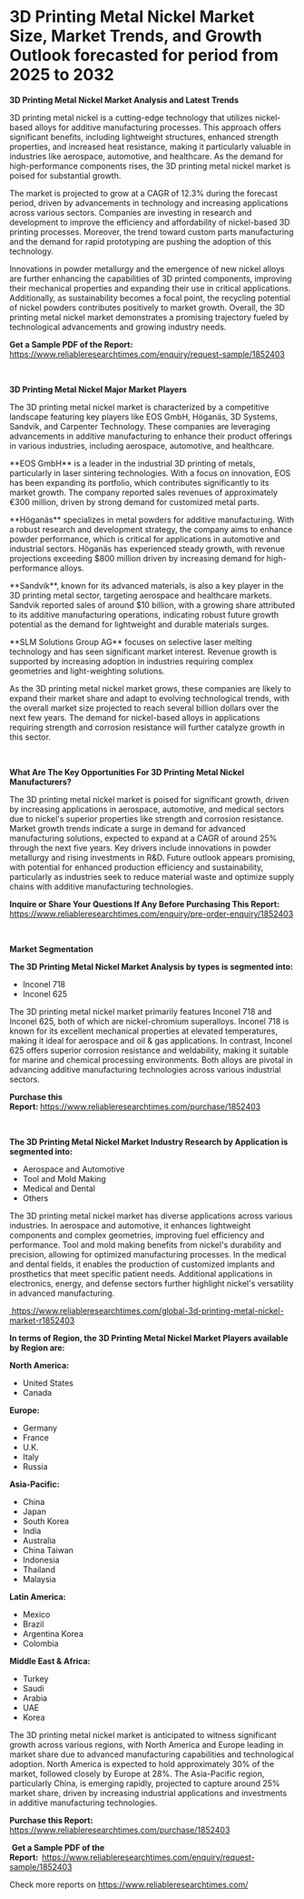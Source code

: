 <p><h1>3D Printing Metal Nickel Market Size, Market Trends, and Growth Outlook forecasted for period from 2025 to 2032</h1></p><p><strong>3D Printing Metal Nickel Market Analysis and Latest Trends</strong></p>
<p><p>3D printing metal nickel is a cutting-edge technology that utilizes nickel-based alloys for additive manufacturing processes. This approach offers significant benefits, including lightweight structures, enhanced strength properties, and increased heat resistance, making it particularly valuable in industries like aerospace, automotive, and healthcare. As the demand for high-performance components rises, the 3D printing metal nickel market is poised for substantial growth.</p><p>The market is projected to grow at a CAGR of 12.3% during the forecast period, driven by advancements in technology and increasing applications across various sectors. Companies are investing in research and development to improve the efficiency and affordability of nickel-based 3D printing processes. Moreover, the trend toward custom parts manufacturing and the demand for rapid prototyping are pushing the adoption of this technology. </p><p>Innovations in powder metallurgy and the emergence of new nickel alloys are further enhancing the capabilities of 3D printed components, improving their mechanical properties and expanding their use in critical applications. Additionally, as sustainability becomes a focal point, the recycling potential of nickel powders contributes positively to market growth. Overall, the 3D printing metal nickel market demonstrates a promising trajectory fueled by technological advancements and growing industry needs.</p></p>
<p><strong>Get a Sample PDF of the Report:&nbsp;</strong> <a href="https://www.reliableresearchtimes.com/enquiry/request-sample/1852403?utm_campaign=1558&utm_medium=2&utm_source=Github&utm_content=ia&utm_term=03022025&utm_id=3d-printing-metal-nickel">https://www.reliableresearchtimes.com/enquiry/request-sample/1852403</a></p>
<p>&nbsp;</p>
<p><strong>3D Printing Metal Nickel Major Market Players</strong></p>
<p><p>The 3D printing metal nickel market is characterized by a competitive landscape featuring key players like EOS GmbH, Höganäs, 3D Systems, Sandvik, and Carpenter Technology. These companies are leveraging advancements in additive manufacturing to enhance their product offerings in various industries, including aerospace, automotive, and healthcare.</p><p>**EOS GmbH** is a leader in the industrial 3D printing of metals, particularly in laser sintering technologies. With a focus on innovation, EOS has been expanding its portfolio, which contributes significantly to its market growth. The company reported sales revenues of approximately €300 million, driven by strong demand for customized metal parts.</p><p>**Höganäs** specializes in metal powders for additive manufacturing. With a robust research and development strategy, the company aims to enhance powder performance, which is critical for applications in automotive and industrial sectors. Höganäs has experienced steady growth, with revenue projections exceeding $800 million driven by increasing demand for high-performance alloys.</p><p>**Sandvik**, known for its advanced materials, is also a key player in the 3D printing metal sector, targeting aerospace and healthcare markets. Sandvik reported sales of around $10 billion, with a growing share attributed to its additive manufacturing operations, indicating robust future growth potential as the demand for lightweight and durable materials surges.</p><p>**SLM Solutions Group AG** focuses on selective laser melting technology and has seen significant market interest. Revenue growth is supported by increasing adoption in industries requiring complex geometries and light-weighting solutions.</p><p>As the 3D printing metal nickel market grows, these companies are likely to expand their market share and adapt to evolving technological trends, with the overall market size projected to reach several billion dollars over the next few years. The demand for nickel-based alloys in applications requiring strength and corrosion resistance will further catalyze growth in this sector.</p></p>
<p>&nbsp;</p>
<p><strong>What Are The Key Opportunities For 3D Printing Metal Nickel Manufacturers?</strong></p>
<p><p>The 3D printing metal nickel market is poised for significant growth, driven by increasing applications in aerospace, automotive, and medical sectors due to nickel's superior properties like strength and corrosion resistance. Market growth trends indicate a surge in demand for advanced manufacturing solutions, expected to expand at a CAGR of around 25% through the next five years. Key drivers include innovations in powder metallurgy and rising investments in R&D. Future outlook appears promising, with potential for enhanced production efficiency and sustainability, particularly as industries seek to reduce material waste and optimize supply chains with additive manufacturing technologies.</p></p>
<p><strong>Inquire or Share Your Questions If Any Before Purchasing This Report:</strong> <a href="https://www.reliableresearchtimes.com/enquiry/pre-order-enquiry/1852403?utm_campaign=1558&utm_medium=2&utm_source=Github&utm_content=ia&utm_term=03022025&utm_id=3d-printing-metal-nickel">https://www.reliableresearchtimes.com/enquiry/pre-order-enquiry/1852403</a></p>
<p>&nbsp;</p>
<p><strong>Market Segmentation</strong></p>
<p><strong>The 3D Printing Metal Nickel Market Analysis by types is segmented into:</strong></p>
<p><ul><li>Inconel 718</li><li>Inconel 625</li></ul></p>
<p><p>The 3D printing metal nickel market primarily features Inconel 718 and Inconel 625, both of which are nickel-chromium superalloys. Inconel 718 is known for its excellent mechanical properties at elevated temperatures, making it ideal for aerospace and oil & gas applications. In contrast, Inconel 625 offers superior corrosion resistance and weldability, making it suitable for marine and chemical processing environments. Both alloys are pivotal in advancing additive manufacturing technologies across various industrial sectors.</p></p>
<p><strong>Purchase this Report:&nbsp;</strong><a href="https://www.reliableresearchtimes.com/purchase/1852403?utm_campaign=1558&utm_medium=2&utm_source=Github&utm_content=ia&utm_term=03022025&utm_id=3d-printing-metal-nickel">https://www.reliableresearchtimes.com/purchase/1852403</a></p>
<p>&nbsp;</p>
<p><strong>The 3D Printing Metal Nickel Market Industry Research by Application is segmented into:</strong></p>
<p><ul><li>Aerospace and Automotive</li><li>Tool and Mold Making</li><li>Medical and Dental</li><li>Others</li></ul></p>
<p><p>The 3D printing metal nickel market has diverse applications across various industries. In aerospace and automotive, it enhances lightweight components and complex geometries, improving fuel efficiency and performance. Tool and mold making benefits from nickel's durability and precision, allowing for optimized manufacturing processes. In the medical and dental fields, it enables the production of customized implants and prosthetics that meet specific patient needs. Additional applications in electronics, energy, and defense sectors further highlight nickel's versatility in advanced manufacturing.</p></p>
<p><a href="https://www.reliableresearchtimes.com/global-3d-printing-metal-nickel-market-r1852403?utm_campaign=1558&utm_medium=2&utm_source=Github&utm_content=ia&utm_term=03022025&utm_id=3d-printing-metal-nickel">&nbsp;https://www.reliableresearchtimes.com/global-3d-printing-metal-nickel-market-r1852403</a></p>
<p><strong>In terms of Region, the 3D Printing Metal Nickel Market Players available by Region are:</strong></p>
<p>
    <p> <strong> North America: </strong>
        <ul>
            <li>United States</li>
            <li>Canada</li>
        </ul>
        </p> 
    <p> <strong> Europe: </strong>
        <ul>
            <li>Germany</li>
            <li>France</li>
            <li>U.K.</li>
            <li>Italy</li>
            <li>Russia</li>
        </ul>
        </p> 
    <p> <strong> Asia-Pacific: </strong>
        <ul>
            <li>China</li>
            <li>Japan</li>
            <li>South Korea</li>
            <li>India</li>
            <li>Australia</li>
            <li>China Taiwan</li>
            <li>Indonesia</li>
            <li>Thailand</li>
            <li>Malaysia</li>
        </ul>
        </p> 
    <p> <strong> Latin America: </strong>
        <ul>
            <li>Mexico</li>
            <li>Brazil</li>
            <li>Argentina Korea</li>
            <li>Colombia</li>
        </ul>
        </p> 
    <p> <strong> Middle East & Africa: </strong>
        <ul>
            <li>Turkey</li>
            <li>Saudi</li>
            <li>Arabia</li>
            <li>UAE</li>
            <li>Korea</li>
        </ul>
    </p>
    </p>
<p><p>The 3D printing metal nickel market is anticipated to witness significant growth across various regions, with North America and Europe leading in market share due to advanced manufacturing capabilities and technological adoption. North America is expected to hold approximately 30% of the market, followed closely by Europe at 28%. The Asia-Pacific region, particularly China, is emerging rapidly, projected to capture around 25% market share, driven by increasing industrial applications and investments in additive manufacturing technologies.</p></p>
<p><strong>Purchase this Report: </strong><a href="https://www.reliableresearchtimes.com/purchase/1852403?utm_campaign=1558&utm_medium=2&utm_source=Github&utm_content=ia&utm_term=03022025&utm_id=3d-printing-metal-nickel">https://www.reliableresearchtimes.com/purchase/1852403</a></p>
<p>&nbsp;<strong>Get a Sample PDF of the Report:&nbsp;&nbsp;</strong><a href="https://www.reliableresearchtimes.com/enquiry/request-sample/1852403?utm_campaign=1558&utm_medium=2&utm_source=Github&utm_content=ia&utm_term=03022025&utm_id=3d-printing-metal-nickel">https://www.reliableresearchtimes.com/enquiry/request-sample/1852403</a></p>
<p><strong></strong></p>
<p>Check more reports on <a href="https://www.reliableresearchtimes.com/?utm_campaign=1558&utm_medium=2&utm_source=Github&utm_content=ia&utm_term=03022025&utm_id=3d-printing-metal-nickel">https://www.reliableresearchtimes.com/</a></p>